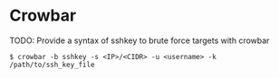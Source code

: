 # Crowbar

TODO: Provide a syntax of sshkey to brute force targets with crowbar

```
$ crowbar -b sshkey -s <IP>/<CIDR> -u <username> -k /path/to/ssh_key_file
```